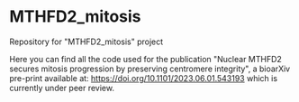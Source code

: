 # MTHFD2_mitosis

Repository for "MTHFD2_mitosis" project

Here you can find all the code used for the publication "Nuclear MTHFD2 secures mitosis progression by preserving centromere integrity", a bioarXiv pre-print available at: https://doi.org/10.1101/2023.06.01.543193 which is currently under peer review.
